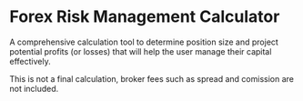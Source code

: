 # Forex Risk Management Calculator
A comprehensive calculation tool to determine position size and project potential profits (or losses) that will help the user manage their capital effectively.

This is not a final calculation, broker fees such as spread and comission are not included.